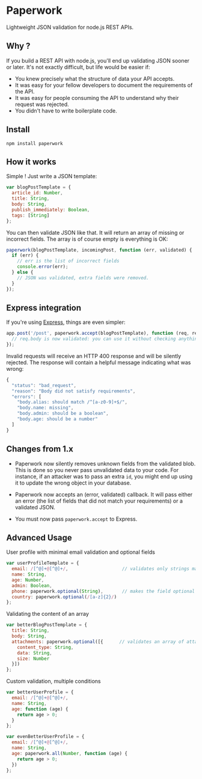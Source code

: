 Paperwork
=========

Lightweight JSON validation for node.js REST APIs.

Why ?
-----

If you build a REST API with node.js, you'll end up validating JSON sooner or later. It's not exactly difficult, but life would be easier if:

- You knew precisely what the structure of data your API accepts.
- It was easy for your fellow developers to document the requirements of the API.
- It was easy for people consuming the API to understand why their request was rejected.
- You didn't have to write boilerplate code.

Install
-------

`npm install paperwork`

How it works
------------

Simple ! Just write a JSON template:

```javascript
var blogPostTemplate = {
  article_id: Number,
  title: String,
  body: String,
  publish_immediately: Boolean,
  tags: [String]
};
```

You can then validate JSON like that. It will return an array of missing or incorrect fields. The array is of course empty is everything is OK:

```javascript
paperwork(blogPostTemplate, incomingPost, function (err, validated) {
  if (err) {
    // err is the list of incorrect fields
    console.error(err);
  } else {
    // JSON was validated, extra fields were removed.
  }
});
```

Express integration
-------------------

If you're using [Express](http://expressjs.com), things are even simpler:

```javascript
app.post('/post', paperwork.accept(blogPostTemplate), function (req, res) {
  // req.body is now validated: you can use it without checking anything
});
```

Invalid requests will receive an HTTP 400 response and will be silently rejected. The response will contain a helpful message indicating what was wrong:

```javascript
{
  "status": "bad_request",
  "reason": "Body did not satisfy requirements",
  "errors": [
    "body.alias: should match /^[a-z0-9]+$/",
    "body.name: missing",
    "body.admin: should be a boolean",
    "body.age: should be a number"
  ]
}
```

Changes from 1.x
----------------

- Paperwork now silently removes unknown fields from the validated blob. This is done so you never pass unvalidated data to your code. For instance, if an attacker was to pass an extra `id`, you might end up using it to update the wrong object in your database.

- Paperwork now accepts an (error, validated) callback. It will pass either an error (the list of fields that did not match your requirements) or a validated JSON.

- You must now pass `paperwork.accept` to Express.


Advanced Usage
--------------

User profile with minimal email validation and optional fields

```javascript
var userProfileTemplate = {
  email: /[^@]+@[^@]+/,                    // validates only strings matching this regex
  name: String,
  age: Number,
  admin: Boolean,
  phone: paperwork.optional(String),       // makes the field optional
  country: paperwork.optional(/[a-z]{2}/)
};
```

Validating the content of an array

```javascript
var betterBlogPostTemplate = {
  title: String,
  body: String,
  attachments: paperwork.optional([{      // validates an array of attachments
    content_type: String,
    data: String,
    size: Number
  }])
};
```

Custom validation, multiple conditions

```javascript
var betterUserProfile = {
  email: /[^@]+@[^@]+/,
  name: String,
  age: function (age) {
    return age > 0;
  }
};

var evenBetterUserProfile = {
  email: /[^@]+@[^@]+/,
  name: String,
  age: paperwork.all(Number, function (age) {
    return age > 0;
  })
};
```
